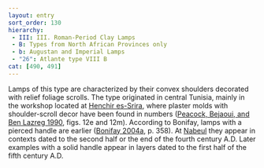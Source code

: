 ```yaml
---
layout: entry
sort_order: 130
hierarchy:
 - III: III. Roman-Period Clay Lamps
 - B: Types from North African Provinces only
 - b: Augustan and Imperial Lamps
 - "26": Atlante type VIII B
cat: [490, 491]
---
```


Lamps of this type are characterized by their convex shoulders decorated with relief foliage scrolls. The type originated in central Tunisia, mainly in the workshop located at <a href='../../map/#loc_324738'>Henchir es-Srira</a>, where plaster molds with shoulder-scroll decor have been found in numbers (<a href='../../bibliography/#peacock-bejaoui-ben-lazreg-1990'>Peacock, Bejaoui, and Ben Lazreg 1990</a>, figs. 12e and 12m). According to Bonifay, lamps with a pierced handle are earlier (<a href='../../bibliography/#bonifay-2004a'>Bonifay 2004a</a>, p. 358). At <a href='../../map/#loc_315093'>Nabeul</a> they appear in contexts dated to the second half or the end of the fourth century A.D. Later examples with a solid handle appear in layers dated to the first half of the fifth century A.D.
